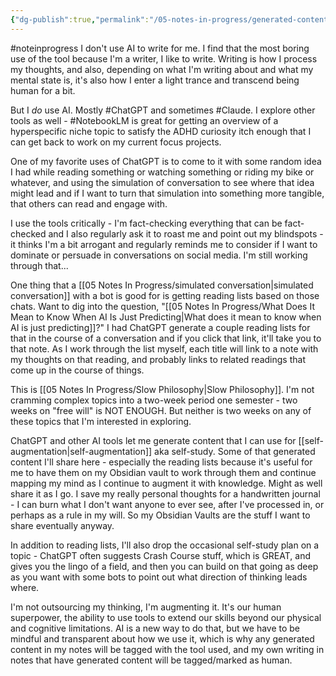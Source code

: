 ```yaml
---
{"dg-publish":true,"permalink":"/05-notes-in-progress/generated-content/"}
---
```


#noteinprogress 
I don't use AI to write for me.  I find that the most boring use of the tool because I'm a writer, I like to write.  Writing is how I process my thoughts, and also, depending on what I'm writing about and what my mental state is, it's also how I enter a light trance and transcend being human for a bit.  

But I *do* use AI.  Mostly #ChatGPT and sometimes #Claude.  I explore other tools as well - #NotebookLM is great for getting an overview of a hyperspecific niche topic to satisfy the ADHD curiosity itch enough that I can get back to work on my current focus projects.

One of my favorite uses of ChatGPT is to come to it with some random idea I had while reading something or watching something or riding my bike or whatever, and using the simulation of conversation to see where that idea might lead and if I want to turn that simulation into something more tangible, that others can read and engage with.

I use the tools critically - I'm fact-checking everything that can be fact-checked and I also regularly ask it to roast me and point out my blindspots - it thinks I'm a bit arrogant and regularly reminds me to consider if I want to dominate or persuade in conversations on social media.  I'm still working through that... 

One thing that a [[05 Notes In Progress/simulated conversation\|simulated conversation]] with a bot is good for is getting reading lists based on those chats.  Want to dig into the question, "[[05 Notes In Progress/What Does It Mean to Know When AI Is Just Predicting\|What does it mean to know when AI is just predicting]]?"  I had ChatGPT generate a couple reading lists for that in the course of a conversation and if you click that link, it'll take you to that note.  As I work through the list myself, each title will link to a note with my thoughts on that reading, and probably links to related readings that come up in the course of things.

This is [[05 Notes In Progress/Slow Philosophy\|Slow Philosophy]].  I'm not cramming complex topics into a two-week period one semester - two weeks on "free will" is NOT ENOUGH.  But neither is two weeks on any of these topics that I'm interested in exploring.

ChatGPT and other AI tools let me generate content that I can use for [[self-augmentation\|self-augmentation]] aka self-study.  Some of that generated content I'll share here - especially the reading lists because it's useful for me to have them on my Obsidian vault to work through them and continue mapping my mind as I continue to augment it with knowledge.  Might as well share it as I go.  I save my really personal thoughts for a handwritten journal - I can burn what I don't want anyone to ever see, after I've processed in, or perhaps as a rule in my will.  So my Obsidian Vaults are the stuff I want to share eventually anyway.

In addition to reading lists, I'll also drop the occasional self-study plan on a topic - ChatGPT often suggests Crash Course stuff, which is GREAT, and gives you the lingo of a field, and then you can build on that going as deep as you want with some bots to point out what direction of thinking leads where.

I'm not outsourcing my thinking, I'm augmenting it.  It's our human superpower, the ability to use tools to extend our skills beyond our physical and cognitive limitations.  AI is a new way to do that, but we have to be mindful and transparent about how we use it, which is why any generated content in my notes will be tagged with the tool used, and my own writing in notes that have generated content will be tagged/marked as human.
